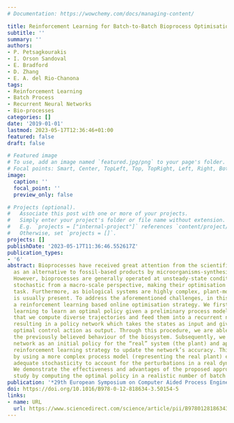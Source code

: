 ```yaml
---
# Documentation: https://wowchemy.com/docs/managing-content/

title: Reinforcement Learning for Batch-to-Batch Bioprocess Optimisation
subtitle: ''
summary: ''
authors:
- P. Petsagkourakis
- I. Orson Sandoval
- E. Bradford
- D. Zhang
- E. A. del Rio-Chanona
tags:
- Reinforcement Learning
- Batch Process
- Recurrent Neural Networks
- Bio-processes
categories: []
date: '2019-01-01'
lastmod: 2023-05-17T12:36:46+01:00
featured: false
draft: false

# Featured image
# To use, add an image named `featured.jpg/png` to your page's folder.
# Focal points: Smart, Center, TopLeft, Top, TopRight, Left, Right, BottomLeft, Bottom, BottomRight.
image:
  caption: ''
  focal_point: ''
  preview_only: false

# Projects (optional).
#   Associate this post with one or more of your projects.
#   Simply enter your project's folder or file name without extension.
#   E.g. `projects = ["internal-project"]` references `content/project/deep-learning/index.md`.
#   Otherwise, set `projects = []`.
projects: []
publishDate: '2023-05-17T11:36:46.552617Z'
publication_types:
- '6'
abstract: Bioprocesses have received great attention from the scientific community
  as an alternative to fossil-based products by microorganisms-synthesised counterparts.
  However, bioprocesses are generally operated at unsteady-state conditions and are
  stochastic from a macro-scale perspective, making their optimisation a challenging
  task. Furthermore, as biological systems are highly complex, plant-model mismatch
  is usually present. To address the aforementioned challenges, in this work, we propose
  a reinforcement learning based online optimisation strategy. We first use reinforcement
  learning to learn an optimal policy given a preliminary process model. This means
  that we compute diverse trajectories and feed them into a recurrent neural network,
  resulting in a policy network which takes the states as input and gives the next
  optimal control action as output. Through this procedure, we are able to capture
  the previously believed behaviour of the biosystem. Subsequently, we adopted this
  network as an initial policy for the “real” system (the plant) and apply a batch-to-batch
  reinforcement learning strategy to update the network’s accuracy. This is computed
  by using a more complex process model (representing the real plant) embedded with
  adequate stochasticity to account for the perturbations in a real dynamic bioprocess.
  We demonstrate the effectiveness and advantages of the proposed approach in a case
  study by computing the optimal policy in a realistic number of batch runs.
publication: '*29th European Symposium on Computer Aided Process Engineering*'
doi: https://doi.org/10.1016/B978-0-12-818634-3.50154-5
links:
- name: URL
  url: https://www.sciencedirect.com/science/article/pii/B9780128186343501545
---
```

